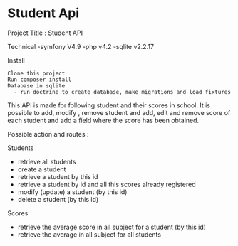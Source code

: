 # Student Api

Project Title : Student API

Technical 
  -symfony V4.9
  -php v4.2
  -sqlite v2.2.17

Install

    Clone this project
    Run composer install
    Database in sqlite
      - run doctrine to create database, make migrations and load fixtures


This API is made for following student and their scores in school. It is possible to add, modify , remove student and add, edit and remove score of each student and add a field where the score has been obtained.

Possible action and routes :

Students
- retrieve all students
- create a student
- retrieve a student by this id
- retrieve a student by id and all this scores already registered
- modify (update) a student (by this id)
- delete a student (by this id)


Scores
- retrieve the average score in all subject for a student (by this id)
-  retrieve the average in all subject for all students






